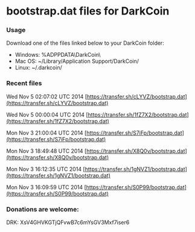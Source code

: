 # bootstrap.dat files for DarkCoin

### Usage

Download one of the files linked below to your  DarkCoin folder:
- Windows: %ADPPDATA\DarkCoin\
- Mac OS: ~/Library/Application Support/DarkCoin/
- Linux: ~/.darkcoin/

### Recent files

Wed Nov  5 02:07:02 UTC 2014 [https://transfer.sh/cLYVZ/bootstrap.dat](https://transfer.sh/cLYVZ/bootstrap.dat)

Wed Nov  5 00:00:04 UTC 2014 [https://transfer.sh/1fZ7X2/bootstrap.dat](https://transfer.sh/1fZ7X2/bootstrap.dat)

Mon Nov  3 21:00:04 UTC 2014 [https://transfer.sh/S7iFp/bootstrap.dat](https://transfer.sh/S7iFp/bootstrap.dat)

Mon Nov  3 18:49:48 UTC 2014 [https://transfer.sh/X8Q0v/bootstrap.dat](https://transfer.sh/X8Q0v/bootstrap.dat)

Mon Nov  3 16:12:35 UTC 2014 [https://transfer.sh/1gNVZ1/bootstrap.dat](https://transfer.sh/1gNVZ1/bootstrap.dat)

Mon Nov  3 16:09:59 UTC 2014 [https://transfer.sh/S0P99/bootstrap.dat](https://transfer.sh/S0P99/bootstrap.dat)

### Donations are welcome:

DRK: XsV4GHVKGTjQFvwB7c6mYsGV3Mxf7iser6
